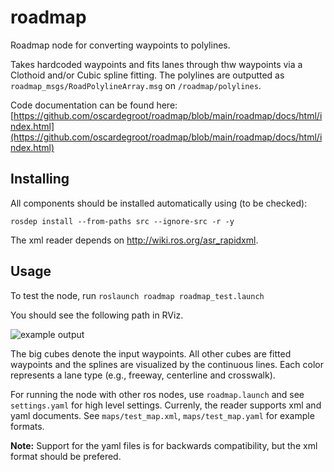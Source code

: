 # roadmap
Roadmap node for converting waypoints to polylines. 

Takes hardcoded waypoints and fits lanes through thw waypoints via a Clothoid and/or Cubic spline fitting. The polylines are outputted as `roadmap_msgs/RoadPolylineArray.msg` on `/roadmap/polylines`.

Code documentation can be found here: [https://github.com/oscardegroot/roadmap/blob/main/roadmap/docs/html/index.html](https://github.com/oscardegroot/roadmap/blob/main/roadmap/docs/html/index.html)

## Installing
All components should be installed automatically using (to be checked):

`rosdep install --from-paths src --ignore-src -r -y`

The xml reader depends on http://wiki.ros.org/asr_rapidxml.

## Usage
To test the node, run
`roslaunch roadmap roadmap_test.launch`

You should see the following path in RViz.

![example output](https://github.com/oscardegroot/roadmap/blob/main/roadmap/docs/images/test_map_xml.png)

The big cubes denote the input waypoints. All other cubes are fitted waypoints and the splines are visualized by the continuous lines. Each color represents a lane type (e.g., freeway, centerline and crosswalk).

For running the node with other ros nodes, use `roadmap.launch` and see `settings.yaml` for high level settings.
Currenly, the reader supports xml and yaml documents. See `maps/test_map.xml`, `maps/test_map.yaml` for example formats.

**Note:** Support for the yaml files is for backwards compatibility, but the xml format should be prefered.
